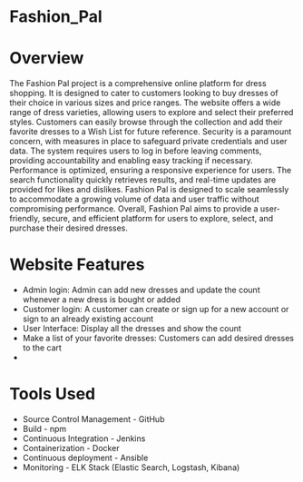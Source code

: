 # Fashion_Pal

# Overview
The Fashion Pal project is a comprehensive online platform for dress shopping. It is designed to cater to customers looking to buy dresses of their choice in various sizes and price ranges. The website offers a wide range of dress varieties, allowing users to explore and select their preferred styles. Customers can easily browse through the collection and add their favorite dresses to a Wish List for future reference. Security is a paramount concern, with measures in place to safeguard private credentials and user data. The system requires users to log in before leaving comments, providing accountability and enabling easy tracking if necessary. Performance is optimized, ensuring a responsive experience for users. The search functionality quickly retrieves results, and real-time updates are provided for likes and dislikes. Fashion Pal is designed to scale seamlessly to accommodate a growing volume of data and user traffic without compromising performance. Overall, Fashion Pal aims to provide a user-friendly, secure, and efficient platform for users to explore, select, and purchase their desired dresses.

# Website Features
- Admin login: Admin can add new dresses and update the count whenever a new dress is bought or added 
- Customer login: A customer can create or sign up for a new account or sign to an already existing account
- User Interface: Display all the dresses and show the count
- Make a list of your favorite dresses: Customers can add desired dresses to the cart
-
# Tools Used
- Source Control Management - GitHub
- Build - npm
- Continuous Integration - Jenkins
- Containerization - Docker
- Continuous deployment - Ansible
- Monitoring - ELK Stack (Elastic Search, Logstash, Kibana)
